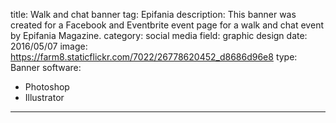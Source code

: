 title: Walk and chat banner
tag: Epifania
description: This banner was created for a Facebook and Eventbrite event page for a walk and chat event by Epifania Magazine.
category: social media
field: graphic design
date: 2016/05/07
image: https://farm8.staticflickr.com/7022/26778620452_d8686d96e8
type: Banner
software:
- Photoshop
- Illustrator
---